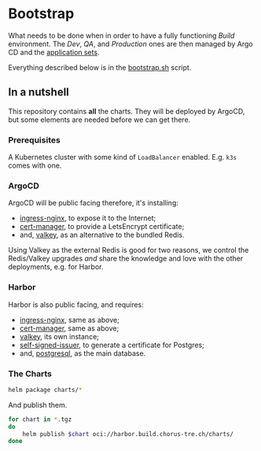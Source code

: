 # Bootstrap

What needs to be done when in order to have a fully functioning *Build* environment. The *Dev*, *QA*, and *Production* ones are then managed by Argo CD and the [application sets](./deployment/applicationset/).

Everything described below is in the [bootstrap.sh](./bootstrap.sh) script.

## In a nutshell

This repository contains **all** the charts. They will be deployed by ArgoCD, but some elements are needed before we can get there.

### Prerequisites

A Kubernetes cluster with some kind of `LoadBalancer` enabled. E.g. `k3s` comes with one.

### ArgoCD

ArgoCD will be public facing therefore, it's installing:

 - [ingress-nginx][], to expose it to the Internet;
 - [cert-manager][], to provide a LetsEncrypt certificate;
 - and, [valkey][], as an alternative to the bundled Redis.

Using Valkey as the external Redis is good for two reasons, we control the Redis/Valkey upgrades *and* share the knowledge and love with the other deployments, e.g. for Harbor.

### Harbor

Harbor is also public facing, and requires:

- [ingress-nginx][], same as above;
- [cert-manager][], same as above;
- [valkey][], its own instance;
- [self-signed-issuer][], to generate a certificate for Postgres;
- and, [postgresql][], as the main database.

### The Charts

```bash
helm package charts/*
```

And publish them.

```bash
for chart in *.tgz
do
    helm publish $chart oci://harbor.build.chorus-tre.ch/charts/
done
```

<!-- links -->

[ingress-nginx]: ./charts/ingress-nginx/
[cert-manager]: ./charts/cert-manager/
[valkey]: ./charts/valkey
[self-signed-issuer]: ./charts/self-signed-issuer/
[postgresql]: ./charts/postgresql/
